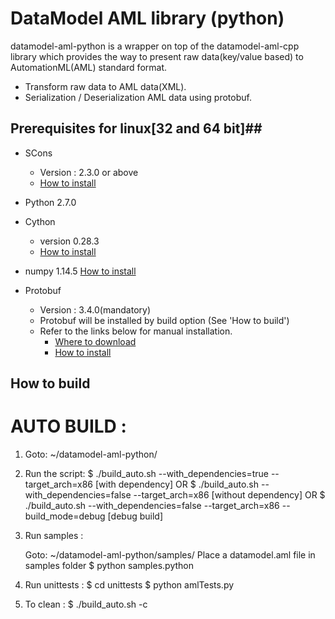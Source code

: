 # DataModel AML library (python)
datamodel-aml-python is a wrapper on top of the datamodel-aml-cpp library which provides the way to present raw data(key/value based) to AutomationML(AML) standard format.
 - Transform raw data to AML data(XML).
 - Serialization / Deserialization AML data using protobuf.
 
 ## Prerequisites for linux[32 and 64 bit]##
- SCons
  - Version : 2.3.0 or above
  - [How to install](http://scons.org/doc/2.3.0/HTML/scons-user/c95.html)
- Python 2.7.0
- Cython 
  - version 0.28.3
  - [How to install]($ "sudo pip install Cython")
- numpy 1.14.5
  [How to install]($ "sudo pip install numpy") 

- Protobuf
  - Version : 3.4.0(mandatory)
  - Protobuf will be installed by build option (See 'How to build')
  - Refer to the links below for manual installation.
    - [Where to download](https://github.com/google/protobuf/releases/tag/v3.4.0)
    - [How to install](https://github.com/google/protobuf/blob/master/src/README.md)
	
	
## How to build ##

AUTO BUILD : 
===============
1. Goto: ~/datamodel-aml-python/
2. Run the script:
	$ ./build_auto.sh --with_dependencies=true --target_arch=x86 [with dependency]
		OR
	$ ./build_auto.sh --with_dependencies=false --target_arch=x86 [without dependency]
		OR
	$ ./build_auto.sh --with_dependencies=false --target_arch=x86 --build_mode=debug [debug build]
3. Run samples : 

	Goto: ~/datamodel-aml-python/samples/
	Place a datamodel.aml file in samples folder
	$ python samples.python
4. Run unittests : 
	$ cd unittests
	$ python amlTests.py

5. To clean :
	$ ./build_auto.sh -c
